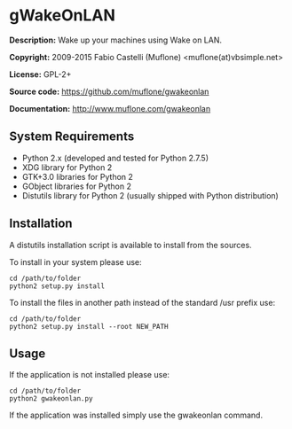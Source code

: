 gWakeOnLAN
==========
**Description:** Wake up your machines using Wake on LAN.

**Copyright:** 2009-2015 Fabio Castelli (Muflone) <muflone(at)vbsimple.net>

**License:** GPL-2+

**Source code:** https://github.com/muflone/gwakeonlan

**Documentation:** http://www.muflone.com/gwakeonlan

System Requirements
-------------------

* Python 2.x (developed and tested for Python 2.7.5)
* XDG library for Python 2
* GTK+3.0 libraries for Python 2
* GObject libraries for Python 2
* Distutils library for Python 2 (usually shipped with Python distribution)

Installation
------------

A distutils installation script is available to install from the sources.

To install in your system please use:

    cd /path/to/folder
    python2 setup.py install

To install the files in another path instead of the standard /usr prefix use:

    cd /path/to/folder
    python2 setup.py install --root NEW_PATH

Usage
-----

If the application is not installed please use:

    cd /path/to/folder
    python2 gwakeonlan.py

If the application was installed simply use the gwakeonlan command.
